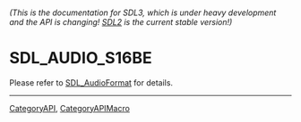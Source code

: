 ###### (This is the documentation for SDL3, which is under heavy development and the API is changing! [SDL2](https://wiki.libsdl.org/SDL2/) is the current stable version!)
# SDL_AUDIO_S16BE

Please refer to [SDL_AudioFormat](SDL_AudioFormat) for details.

----
[CategoryAPI](CategoryAPI), [CategoryAPIMacro](CategoryAPIMacro)

